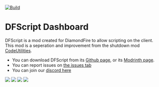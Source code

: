 [![Build](https://github.com/DFOnline/Dashboard/actions/workflows/build.yml/badge.svg)
](https://github.com/DFOnline/Dashboard/actions/workflows/build.yml)
# DFScript Dashboard
DFScript is a mod created for DiamondFire to allow scripting on the client. This mod is a seperation and improvement from the shutdown mod [CodeUtilities](https://github.com/CodeUtilities/CodeUtilities).

- You can download DFScript from its [Github page](https://github.com/DFOnline/DFScript/releases/latest), or its [Modrinth page](https://modrinth.com/mod/dfscript).
- You can report issues on [the issues tab](https://github.com/DFOnline/DFScript/issues)
- You can join our [discord here](https://discord.gg/gtfFwWEapx)

<p>
<img src="https://img.shields.io/github/downloads/DFOnline/Dashboard/total?color=blue"/>
<img src="https://img.shields.io/github/languages/code-size/DFOnline/Dashboard"/>
  <img src="https://img.shields.io/github/contributors/DFOnline/Dashboard" />
  <img src="https://img.shields.io/github/release-date/DFOnline/Dashboard" /> 
 </p>